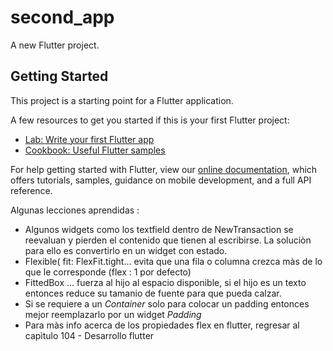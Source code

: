 # second_app

A new Flutter project.

## Getting Started

This project is a starting point for a Flutter application.

A few resources to get you started if this is your first Flutter project:

- [Lab: Write your first Flutter app](https://flutter.dev/docs/get-started/codelab)
- [Cookbook: Useful Flutter samples](https://flutter.dev/docs/cookbook)

For help getting started with Flutter, view our
[online documentation](https://flutter.dev/docs), which offers tutorials,
samples, guidance on mobile development, and a full API reference.

Algunas lecciones aprendidas : 
- Algunos widgets como los textfield dentro de NewTransaction se reevaluan y pierden el contenido que tienen al escribirse. La soluciòn para ello
 es convertirlo en un widget con estado.
- Flexible( fit: FlexFit.tight... evita que una fila o columna crezca màs de lo que le corresponde (flex : 1 por defecto)
- FittedBox ... fuerza al hijo al espacio disponible, si el hijo es un texto entonces reduce su tamanio de fuente para que 
pueda calzar.
- Si se requiere a un *Container* solo para colocar un padding entonces mejor reemplazarlo por un widget *Padding*
- Para màs info acerca de los propiedades flex en flutter, regresar al capìtulo 104 - Desarrollo flutter
